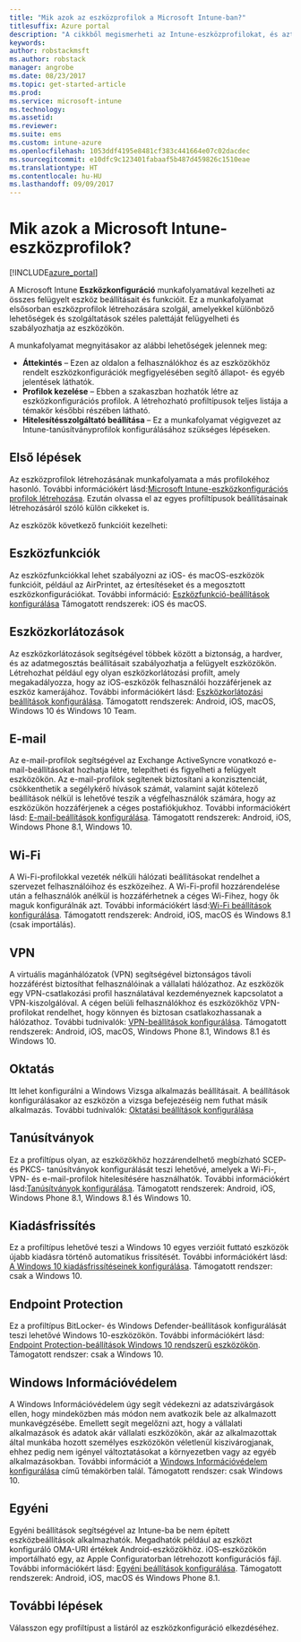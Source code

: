 ```yaml
---
title: "Mik azok az eszközprofilok a Microsoft Intune-ban?"
titlesuffix: Azure portal
description: "A cikkből megismerheti az Intune-eszközprofilokat, és azt, hogy miképpen segíthetnek a vállalati eszközök kezelésében és védelmében.”"
keywords: 
author: robstackmsft
ms.author: robstack
manager: angrobe
ms.date: 08/23/2017
ms.topic: get-started-article
ms.prod: 
ms.service: microsoft-intune
ms.technology: 
ms.assetid: 
ms.reviewer: 
ms.suite: ems
ms.custom: intune-azure
ms.openlocfilehash: 1053ddf4195e8481cf383c441664e07c02dacdec
ms.sourcegitcommit: e10dfc9c123401fabaaf5b487d459826c1510eae
ms.translationtype: HT
ms.contentlocale: hu-HU
ms.lasthandoff: 09/09/2017
---
```

# <a name="what-are-microsoft-intune-device-profiles"></a>Mik azok a Microsoft Intune-eszközprofilok?

[!INCLUDE[azure_portal](./includes/azure_portal.md)]

A Microsoft Intune **Eszközkonfiguráció** munkafolyamatával kezelheti az összes felügyelt eszköz beállításait és funkcióit. Ez a munkafolyamat elsősorban eszközprofilok létrehozására szolgál, amelyekkel különböző lehetőségek és szolgáltatások széles palettáját felügyelheti és szabályozhatja az eszközökön.

A munkafolyamat megnyitásakor az alábbi lehetőségek jelennek meg:

- **Áttekintés** – Ezen az oldalon a felhasználókhoz és az eszközökhöz rendelt eszközkonfigurációk megfigyelésében segítő állapot- és egyéb jelentések láthatók.
- **Profilok kezelése** – Ebben a szakaszban hozhatók létre az eszközkonfigurációs profilok. A létrehozható profiltípusok teljes listája a témakör későbbi részében látható.
- **Hitelesítésszolgáltató beállítása** – Ez a munkafolyamat végigvezet az Intune-tanúsítványprofilok konfigurálásához szükséges lépéseken.

## <a name="getting-started"></a>Első lépések

Az eszközprofilok létrehozásának munkafolyamata a más profilokéhoz hasonló. További információkért lásd:[Microsoft Intune-eszközkonfigurációs profilok létrehozása](device-profile-create.md). Ezután olvassa el az egyes profiltípusok beállításainak létrehozásáról szóló külön cikkeket is.

Az eszközök következő funkcióit kezelheti:

## <a name="device-features"></a>Eszközfunkciók

Az eszközfunkciókkal lehet szabályozni az iOS- és macOS-eszközök funkcióit, például az AirPrintet, az értesítéseket és a megosztott eszközkonfigurációkat.
További információ: [Eszközfunkció-beállítások konfigurálása](device-features-configure.md) Támogatott rendszerek: iOS és macOS.

## <a name="device-restrictions"></a>Eszközkorlátozások
Az eszközkorlátozások segítségével többek között a biztonság, a hardver, és az adatmegosztás beállításait szabályozhatja a felügyelt eszközökön. Létrehozhat például egy olyan eszközkorlátozási profilt, amely megakadályozza, hogy az iOS-eszközök felhasználói hozzáférjenek az eszköz kamerájához.
További információkért lásd: [Eszközkorlátozási beállítások konfigurálása](device-restrictions-configure.md). Támogatott rendszerek: Android, iOS, macOS, Windows 10 és Windows 10 Team.

## <a name="email"></a>E-mail
Az e-mail-profilok segítségével az Exchange ActiveSyncre vonatkozó e-mail-beállításokat hozhatja létre, telepítheti és figyelheti a felügyelt eszközökön. Az e-mail-profilok segítenek biztosítani a konzisztenciát, csökkenthetik a segélykérő hívások számát, valamint saját kötelező beállítások nélkül is lehetővé teszik a végfelhasználók számára, hogy az eszközükön hozzáférjenek a céges postafiókjukhoz.
További információkért lásd: [E-mail-beállítások konfigurálása](email-settings-configure.md). Támogatott rendszerek: Android, iOS, Windows Phone 8.1, Windows 10.

## <a name="wi-fi"></a>Wi-Fi
A Wi-Fi-profilokkal vezeték nélküli hálózati beállításokat rendelhet a szervezet felhasználóihoz és eszközeihez. A Wi-Fi-profil hozzárendelése után a felhasználók anélkül is hozzáférhetnek a céges Wi-Fihez, hogy ők maguk konfigurálnák azt.
További információkért lásd:[Wi-Fi beállítások konfigurálása](wi-fi-settings-configure.md). Támogatott rendszerek: Android, iOS, macOS és Windows 8.1 (csak importálás).

## <a name="vpn"></a>VPN
A virtuális magánhálózatok (VPN) segítségével biztonságos távoli hozzáférést biztosíthat felhasználóinak a vállalati hálózathoz. Az eszközök egy VPN-csatlakozási profil használatával kezdeményeznek kapcsolatot a VPN-kiszolgálóval. A cégen belüli felhasználókhoz és eszközökhöz VPN-profilokat rendelhet, hogy könnyen és biztosan csatlakozhassanak a hálózathoz.
További tudnivalók: [VPN-beállítások konfigurálása](vpn-settings-configure.md).
Támogatott rendszerek: Android, iOS, macOS, Windows Phone 8.1, Windows 8.1 és Windows 10.

## <a name="education"></a>Oktatás
Itt lehet konfigurálni a Windows Vizsga alkalmazás beállításait. A beállítások konfigurálásakor az eszközön a vizsga befejezéséig nem futhat másik alkalmazás.
További tudnivalók: [Oktatási beállítások konfigurálása](education-settings-configure.md)

## <a name="certificates"></a>Tanúsítványok
Ez a profiltípus olyan, az eszközökhöz hozzárendelhető megbízható SCEP- és PKCS- tanúsítványok konfigurálását teszi lehetővé, amelyek a Wi-Fi-, VPN- és e-mail-profilok hitelesítésére használhatók.
További információkért lásd:[Tanúsítványok konfigurálása](certificates-configure.md). Támogatott rendszerek: Android, iOS, Windows Phone 8.1, Windows 8.1 és Windows 10.

## <a name="edition-upgrade"></a>Kiadásfrissítés
Ez a profiltípus lehetővé teszi a Windows 10 egyes verzióit futtató eszközök újabb kiadásra történő automatikus frissítését.
További információkért lásd: [A Windows 10 kiadásfrissítéseinek konfigurálása](edition-upgrade-configure-windows-10.md). Támogatott rendszer: csak a Windows 10.

## <a name="endpoint-protection"></a>Endpoint Protection
Ez a profiltípus BitLocker- és Windows Defender-beállítások konfigurálását teszi lehetővé Windows 10-eszközökön.
További információkért lásd: [Endpoint Protection-beállítások Windows 10 rendszerű eszközökön](endpoint-protection-windows-10.md). Támogatott rendszer: csak a Windows 10.

## <a name="windows-information-protection"></a>Windows Információvédelem
A Windows Információvédelem úgy segít védekezni az adatszivárgások ellen, hogy mindeközben más módon nem avatkozik bele az alkalmazott munkavégzésébe. Emellett segít megelőzni azt, hogy a vállalati alkalmazások és adatok akár vállalati eszközökön, akár az alkalmazottak által munkába hozott személyes eszközökön véletlenül kiszivárogjanak, ehhez pedig nem igényel változtatásokat a környezetben vagy az egyéb alkalmazásokban.
További információt a [Windows Információvédelem konfigurálása](windows-information-protection-configure.md) című témakörben talál. Támogatott rendszer: csak Windows 10.

## <a name="custom"></a>Egyéni
Egyéni beállítások segítségével az Intune-ba be nem épített eszközbeállítások alkalmazhatók. Megadhatók például az eszközt konfiguráló OMA-URI értékek Android-eszközökhöz. iOS-eszközökön importálható egy, az Apple Configuratorban létrehozott konfigurációs fájl.
További információkért lásd: [Egyéni beállítások konfigurálása](custom-settings-configure.md). Támogatott rendszerek: Android, iOS, macOS és Windows Phone 8.1.

## <a name="next-steps"></a>További lépések
Válasszon egy profiltípust a listáról az eszközkonfiguráció elkezdéséhez.
